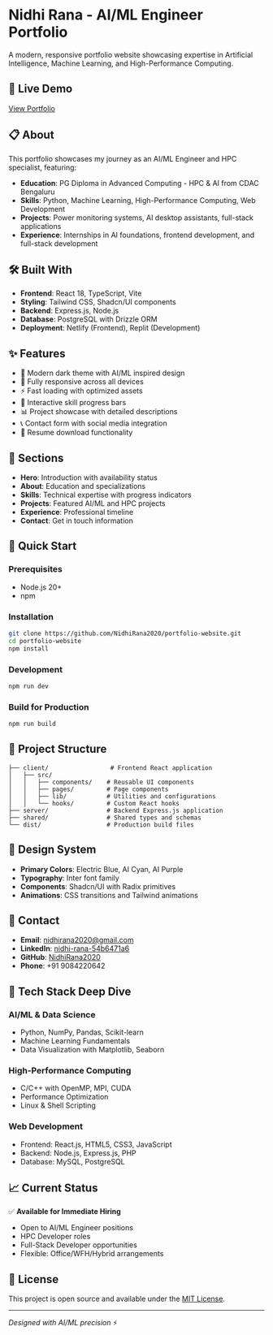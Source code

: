 # Nidhi Rana - AI/ML Engineer Portfolio

A modern, responsive portfolio website showcasing expertise in Artificial Intelligence, Machine Learning, and High-Performance Computing.

## 🚀 Live Demo
[View Portfolio](https://your-portfolio-url.netlify.app)

## 📋 About
This portfolio showcases my journey as an AI/ML Engineer and HPC specialist, featuring:
- **Education**: PG Diploma in Advanced Computing - HPC & AI from CDAC Bengaluru
- **Skills**: Python, Machine Learning, High-Performance Computing, Web Development
- **Projects**: Power monitoring systems, AI desktop assistants, full-stack applications
- **Experience**: Internships in AI foundations, frontend development, and full-stack development

## 🛠️ Built With
- **Frontend**: React 18, TypeScript, Vite
- **Styling**: Tailwind CSS, Shadcn/UI components
- **Backend**: Express.js, Node.js
- **Database**: PostgreSQL with Drizzle ORM
- **Deployment**: Netlify (Frontend), Replit (Development)

## ✨ Features
- 🎨 Modern dark theme with AI/ML inspired design
- 📱 Fully responsive across all devices
- ⚡ Fast loading with optimized assets
- 🎯 Interactive skill progress bars
- 📊 Project showcase with detailed descriptions
- 📞 Contact form with social media integration
- 📄 Resume download functionality

## 🎯 Sections
- **Hero**: Introduction with availability status
- **About**: Education and specializations
- **Skills**: Technical expertise with progress indicators
- **Projects**: Featured AI/ML and HPC projects
- **Experience**: Professional timeline
- **Contact**: Get in touch information

## 🚀 Quick Start

### Prerequisites
- Node.js 20+
- npm

### Installation
```bash
git clone https://github.com/NidhiRana2020/portfolio-website.git
cd portfolio-website
npm install
```

### Development
```bash
npm run dev
```

### Build for Production
```bash
npm run build
```

## 📁 Project Structure
```
├── client/                 # Frontend React application
│   ├── src/
│   │   ├── components/    # Reusable UI components
│   │   ├── pages/         # Page components
│   │   ├── lib/           # Utilities and configurations
│   │   └── hooks/         # Custom React hooks
├── server/                # Backend Express.js application
├── shared/                # Shared types and schemas
└── dist/                  # Production build files
```

## 🎨 Design System
- **Primary Colors**: Electric Blue, AI Cyan, AI Purple
- **Typography**: Inter font family
- **Components**: Shadcn/UI with Radix primitives
- **Animations**: CSS transitions and Tailwind animations

## 📧 Contact
- **Email**: nidhirana2020@gmail.com
- **LinkedIn**: [nidhi-rana-54b6471a6](https://linkedin.com/in/nidhi-rana-54b6471a6)
- **GitHub**: [NidhiRana2020](https://github.com/NidhiRana2020)
- **Phone**: +91 9084220642

## 🔧 Tech Stack Deep Dive
### AI/ML & Data Science
- Python, NumPy, Pandas, Scikit-learn
- Machine Learning Fundamentals
- Data Visualization with Matplotlib, Seaborn

### High-Performance Computing
- C/C++ with OpenMP, MPI, CUDA
- Performance Optimization
- Linux & Shell Scripting

### Web Development
- Frontend: React.js, HTML5, CSS3, JavaScript
- Backend: Node.js, Express.js, PHP
- Database: MySQL, PostgreSQL

## 📈 Current Status
✅ **Available for Immediate Hiring**
- Open to AI/ML Engineer positions
- HPC Developer roles
- Full-Stack Developer opportunities
- Flexible: Office/WFH/Hybrid arrangements

## 📜 License
This project is open source and available under the [MIT License](LICENSE).

---
*Designed with AI/ML precision* ⚡
